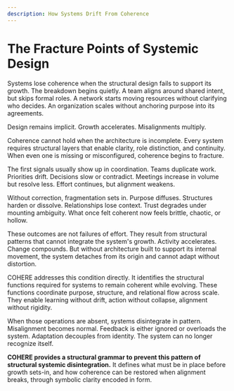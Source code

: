 ```yaml
---
description: How Systems Drift From Coherence
---
```


# The Fracture Points of Systemic Design

Systems lose coherence when the structural design fails to support its growth. The breakdown begins quietly. A team aligns around shared intent, but skips formal roles. A network starts moving resources without clarifying who decides. An organization scales without anchoring purpose into its agreements.

Design remains implicit. Growth accelerates. Misalignments multiply.

Coherence cannot hold when the architecture is incomplete. Every system requires structural layers that enable clarity, role distinction, and continuity. When even one is missing or misconfigured, coherence begins to fracture.

The first signals usually show up in coordination. Teams duplicate work. Priorities drift. Decisions slow or contradict. Meetings increase in volume but resolve less. Effort continues, but alignment weakens.

Without correction, fragmentation sets in. Purpose diffuses. Structures harden or dissolve. Relationships lose context. Trust degrades under mounting ambiguity. What once felt coherent now feels brittle, chaotic, or hollow.

These outcomes are not failures of effort. They result from structural patterns that cannot integrate the system's growth. Activity accelerates. Change compounds. But without architecture built to support its internal movement, the system detaches from its origin and cannot adapt without distortion.

COHERE addresses this condition directly. It identifies the structural functions required for systems to remain coherent while evolving. These functions coordinate purpose, structure, and relational flow across scale. They enable learning without drift, action without collapse, alignment without rigidity.

When those operations are absent, systems disintegrate in pattern. Misalignment becomes normal. Feedback is either ignored or overloads the system. Adaptation decouples from identity. The system can no longer recognize itself.

**COHERE provides a structural grammar to prevent this pattern of  structural systemic disintegration.** It defines what must be in place before growth sets-in, and how coherence can be restored when alignment breaks, through symbolic clarity encoded in form.
